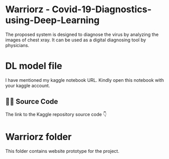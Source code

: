 # Warriorz - Covid-19-Diagnostics-using-Deep-Learning
The proposed system is designed to diagnose the virus by analyzing the images of chest xray.
It can be used as a digital diagnosing tool by physicians.

# DL model file
I have mentioned my kaggle notebook URL. Kindly open this notebook with your kaggle account.

## 👩‍💻 Source Code 
The link to the Kaggle repository source code 👇
[](https://www.kaggle.com/code/swethaudayakumar3990/covid-19-classification-warriorz)

# Warriorz folder

This folder contains website prototype for the project.
